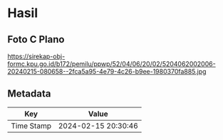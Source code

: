 # Hasil

## Foto C Plano

https://sirekap-obj-formc.kpu.go.id/b172/pemilu/ppwp/52/04/06/20/02/5204062002006-20240215-080658--2fca5a95-4e79-4c26-b9ee-1980370fa885.jpg


## Metadata

| Key        | Value               |
| ---------- | ------------------- |
| Time Stamp | 2024-02-15 20:30:46 |



